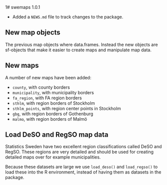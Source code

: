 1# swemaps 1.0.1

* Added a `NEWS.md` file to track changes to the package.

## New map objects

The previous map objects where data.frames. Instead the new objects are
sf-objects that make it easier to create maps and manipulate map data.

## New maps

A number of new maps have been added:

- `county`, with county borders 
- `municipality`, with municipality borders
- `fa_region`, with FA region borders
- `sthlm`, with region borders of Stockholm
- `sthlm_points`, with region center points in Stockholm
- `gbg`, with region borders of Gothenburg
- `malmo`, with region borders of Malmö

## Load DeSO and RegSO map data

Statistics Sweden have two excellent region classifications called 
DeSO and RegSO. These regions are very detailed and should be used for creating
detailed maps over for example municipalities. 

Because these datasets are large we use `load_deso()` and `load_regso()` to
load these into the R environment, instead of having them as datasets in the
package.